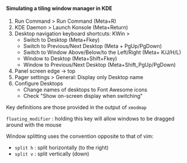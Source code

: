 #### Simulating a tiling window manager in KDE

1. Run Command > Run Command (Meta+R)
2. KDE Daemon > Launch Konsole (Meta+Return)
3. Desktop navigation keyboard shortcuts: KWin >
     - Switch to Desktop (Meta+Fkey)
     - Switch to Previous/Next Desktop (Meta + PgUp/PgDown)
     - Switch to Window Above/Below/to the Left/Right (Meta+ K/J/H/L)
     - Window to Desktop (Meta+Shift+Fkey)
     - Window to Previous/Next Desktop (Meta+Shift_PgUp/PgDown)
4. Panel screen edge -> top
5. Pager settings > General: Display only Desktop name
6. Configure Desktops
     - Change names of desktops to Font Awesome icons
     - Check "Show on-screen display when switching"

Key definitions are those provided in the output of `xmodmap`

`floating_modifier` : holding this key will allow windows to be dragged around with the mouse

Window splitting uses the convention opposite to that of vim:

- `split h` : split horizontally (to the right)
- `split v` : split vertically (down)